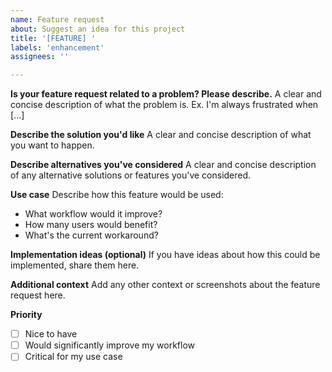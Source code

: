 ```yaml
---
name: Feature request
about: Suggest an idea for this project
title: '[FEATURE] '
labels: 'enhancement'
assignees: ''

---
```


**Is your feature request related to a problem? Please describe.**
A clear and concise description of what the problem is. Ex. I'm always frustrated when [...]

**Describe the solution you'd like**
A clear and concise description of what you want to happen.

**Describe alternatives you've considered**
A clear and concise description of any alternative solutions or features you've considered.

**Use case**
Describe how this feature would be used:
- What workflow would it improve?
- How many users would benefit?
- What's the current workaround?

**Implementation ideas (optional)**
If you have ideas about how this could be implemented, share them here.

**Additional context**
Add any other context or screenshots about the feature request here.

**Priority**
- [ ] Nice to have
- [ ] Would significantly improve my workflow
- [ ] Critical for my use case
